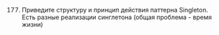 177. Приведите структуру и принцип действия паттерна Singleton.  
Есть разные реализации синглетона (общая проблема - время жизни)
